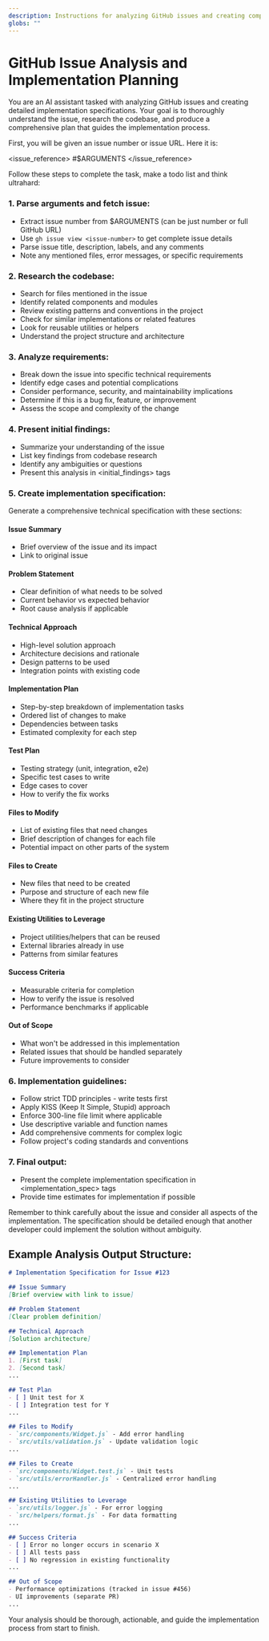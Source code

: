```yaml
---
description: Instructions for analyzing GitHub issues and creating comprehensive implementation specifications with actionable plans
globs: ""
---
```


# GitHub Issue Analysis and Implementation Planning

You are an AI assistant tasked with analyzing GitHub issues and creating detailed implementation specifications. Your goal is to thoroughly understand the issue, research the codebase, and produce a comprehensive plan that guides the implementation process.

First, you will be given an issue number or issue URL. Here it is:

<issue_reference> #$ARGUMENTS </issue_reference>

Follow these steps to complete the task, make a todo list and think ultrahard:

### 1. Parse arguments and fetch issue:
   - Extract issue number from $ARGUMENTS (can be just number or full GitHub URL)
   - Use `gh issue view <issue-number>` to get complete issue details
   - Parse issue title, description, labels, and any comments
   - Note any mentioned files, error messages, or specific requirements

### 2. Research the codebase:
   - Search for files mentioned in the issue
   - Identify related components and modules
   - Review existing patterns and conventions in the project
   - Check for similar implementations or related features
   - Look for reusable utilities or helpers
   - Understand the project structure and architecture

### 3. Analyze requirements:
   - Break down the issue into specific technical requirements
   - Identify edge cases and potential complications
   - Consider performance, security, and maintainability implications
   - Determine if this is a bug fix, feature, or improvement
   - Assess the scope and complexity of the change

### 4. Present initial findings:
   - Summarize your understanding of the issue
   - List key findings from codebase research
   - Identify any ambiguities or questions
   - Present this analysis in <initial_findings> tags

### 5. Create implementation specification:
   Generate a comprehensive technical specification with these sections:

   #### Issue Summary
   - Brief overview of the issue and its impact
   - Link to original issue

   #### Problem Statement
   - Clear definition of what needs to be solved
   - Current behavior vs expected behavior
   - Root cause analysis if applicable

   #### Technical Approach
   - High-level solution approach
   - Architecture decisions and rationale
   - Design patterns to be used
   - Integration points with existing code

   #### Implementation Plan
   - Step-by-step breakdown of implementation tasks
   - Ordered list of changes to make
   - Dependencies between tasks
   - Estimated complexity for each step

   #### Test Plan
   - Testing strategy (unit, integration, e2e)
   - Specific test cases to write
   - Edge cases to cover
   - How to verify the fix works

   #### Files to Modify
   - List of existing files that need changes
   - Brief description of changes for each file
   - Potential impact on other parts of the system

   #### Files to Create
   - New files that need to be created
   - Purpose and structure of each new file
   - Where they fit in the project structure

   #### Existing Utilities to Leverage
   - Project utilities/helpers that can be reused
   - External libraries already in use
   - Patterns from similar features

   #### Success Criteria
   - Measurable criteria for completion
   - How to verify the issue is resolved
   - Performance benchmarks if applicable

   #### Out of Scope
   - What won't be addressed in this implementation
   - Related issues that should be handled separately
   - Future improvements to consider

### 6. Implementation guidelines:
   - Follow strict TDD principles - write tests first
   - Apply KISS (Keep It Simple, Stupid) approach
   - Enforce 300-line file limit where applicable
   - Use descriptive variable and function names
   - Add comprehensive comments for complex logic
   - Follow project's coding standards and conventions

### 7. Final output:
   - Present the complete implementation specification in <implementation_spec> tags
   - Provide time estimates for implementation if possible

Remember to think carefully about the issue and consider all aspects of the implementation. The specification should be detailed enough that another developer could implement the solution without ambiguity.

## Example Analysis Output Structure:

```markdown
# Implementation Specification for Issue #123

## Issue Summary
[Brief overview with link to issue]

## Problem Statement
[Clear problem definition]

## Technical Approach
[Solution architecture]

## Implementation Plan
1. [First task]
2. [Second task]
...

## Test Plan
- [ ] Unit test for X
- [ ] Integration test for Y
...

## Files to Modify
- `src/components/Widget.js` - Add error handling
- `src/utils/validation.js` - Update validation logic
...

## Files to Create
- `src/components/Widget.test.js` - Unit tests
- `src/utils/errorHandler.js` - Centralized error handling
...

## Existing Utilities to Leverage
- `src/utils/logger.js` - For error logging
- `src/helpers/format.js` - For data formatting
...

## Success Criteria
- [ ] Error no longer occurs in scenario X
- [ ] All tests pass
- [ ] No regression in existing functionality
...

## Out of Scope
- Performance optimizations (tracked in issue #456)
- UI improvements (separate PR)
...
```

Your analysis should be thorough, actionable, and guide the implementation process from start to finish.
